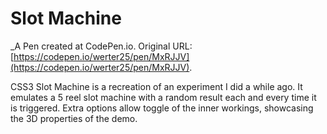# Slot Machine 
 _A Pen created at CodePen.io. Original URL: [https://codepen.io/werter25/pen/MxRJJV](https://codepen.io/werter25/pen/MxRJJV).

 CSS3 Slot Machine is a recreation of an experiment I did a while ago. It emulates a 5 reel slot machine with a random result each and every time it is triggered. Extra options allow toggle of the inner workings, showcasing the 3D properties of the demo.